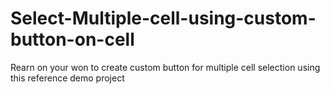 # Select-Multiple-cell-using-custom-button-on-cell
Rearn on your won to create custom button for multiple cell selection using this reference demo project
